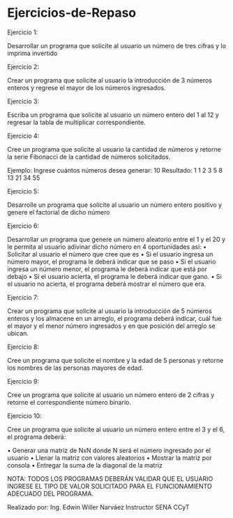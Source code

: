 # Ejercicios-de-Repaso

Ejercicio 1:

Desarrollar un programa que solicite al usuario un número de tres cifras y lo imprima invertido

Ejercicio 2:

Crear un programa que solicite al usuario la introducción de 3 números enteros y regrese el 
mayor de los números ingresados.

Ejercicio 3:

Escriba un programa que solicite al usuario un número entero del 1 al 12 y regresar la tabla de 
multiplicar correspondiente.

Ejercicio 4:

Cree un programa que solicite al usuario la cantidad de números y retorne la serie Fibonacci de 
la cantidad de números solicitados.

Ejemplo: 
Ingrese cuántos números desea generar: 10
Resultado: 1 1 2 3 5 8 13 21 34 55

Ejercicio 5:

Desarrolle un programa que solicite al usuario un número entero positivo y genere el factorial 
de dicho número

Ejercicio 6:

Desarrollar un programa que genere un número aleatorio entre el 1 y el 20 y le permita al 
usuario adivinar dicho número en 4 oportunidades así:
• Solicitar al usuario el número que cree que es
• Si el usuario ingresa un número mayor, el programa le deberá indicar que se paso
• Si el usuario ingresa un número menor, el programa le deberá indicar que está por 
debajo
• Si el usuario acierta, el programa le deberá indicar que gano.
• Si el usuario no acierta, el programa deberá mostrar el número que era.

Ejercicio 7:

Crear un programa que solicite al usuario la introducción de 5 números enteros y los almacene 
en un arreglo, el programa deberá indicar, cuál fue el mayor y el menor número ingresados y 
en que posición del arreglo se ubican.

Ejercicio 8:

Cree un programa que solicite el nombre y la edad de 5 personas y retorne los nombres de las 
personas mayores de edad.

Ejercicio 9:

Cree un programa que solicite al usuario un número entero de 2 cifras y retorne el 
correspondiente número binario.

Ejercicio 10:

Cree un programa que solicite al usuario un número entero entre el 3 y el 6, el programa 
deberá:

• Generar una matriz de NxN donde N será el número ingresado por el usuario
• Llenar la matriz con valores aleatorios
• Mostrar la matriz por consola
• Entregar la suma de la diagonal de la matriz


NOTA: TODOS LOS PROGRAMAS DEBERÁN VALIDAR QUE EL USUARIO INGRESE EL TIPO DE 
VALOR SOLICITADO PARA EL FUNCIONAMIENTO ADECUADO DEL PROGRAMA.

Realizado por: Ing. Edwin Willer Narváez
Instructor SENA CCyT